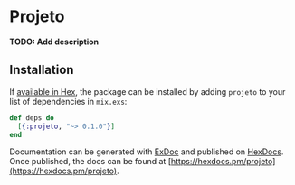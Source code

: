 # Projeto

**TODO: Add description**

## Installation

If [available in Hex](https://hex.pm/docs/publish), the package can be installed
by adding `projeto` to your list of dependencies in `mix.exs`:

```elixir
def deps do
  [{:projeto, "~> 0.1.0"}]
end
```

Documentation can be generated with [ExDoc](https://github.com/elixir-lang/ex_doc)
and published on [HexDocs](https://hexdocs.pm). Once published, the docs can
be found at [https://hexdocs.pm/projeto](https://hexdocs.pm/projeto).

